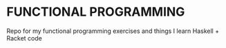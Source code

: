 # FUNCTIONAL PROGRAMMING

Repo for my functional programming exercises and things I learn
Haskell + Racket code
